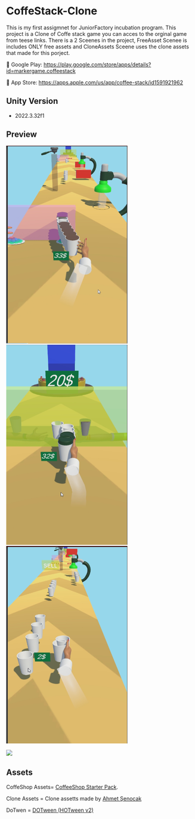 # CoffeStack-Clone
This is my first assigmnet for JuniorFactory incubation program.
This project is a Clone of Coffe stack game you can acces to the orginal game from teese links.
There is a 2 Sceenes in the project, FreeAsset Scenee is includes ONLY free assets and CloneAssets Sceene uses the clone assets that made for this porject. 

📱 Google Play: https://play.google.com/store/apps/details?id=markergame.coffeestack

🍎 App Store: https://apps.apple.com/us/app/coffee-stack/id1591921962

## Unity Version
- 2022.3.32f1


## Preview

<p >
  <img src="Media/SS1.png" width="325" >
  <img src="Media/SS2.png" width="325" >
  <img src="Media/SS3.png" width="325" >
</p>

<img src="Media/Gif.gif" width="800">

## Assets
CoffeShop Assets= [CoffeeShop Starter Pack](https://assetstore.unity.com/packages/3d/props/coffeeshop-starter-pack-160914).

Clone Assets =  Clone assetts made by [Ahmet Şenocak](https://www.linkedin.com/in/ahmetsenocak/) 

DoTwen = [DOTween (HOTween v2)](https://assetstore.unity.com/packages/tools/animation/dotween-hotween-v2-27676)

